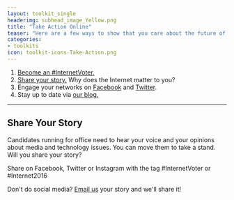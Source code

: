 ```yaml
---
layout: toolkit_single
headerimg: subhead_image_Yellow.png
title: "Take Action Online"
teaser: "Here are a few ways to show that you care about the future of the Internet."
categories:
- toolkits
icon: toolkit-icons-Take-Action.png
---
```

1. <a href="http://internet2016.net/#pledge">Become an #InternetVoter.</a>
1. <a href="#story">Share your story.</a> Why does the Internet matter to you?
1. Engage your networks on [Facebook](https://www.facebook.com/sharer/sharer.php?u=http%3A//internet2016.net/) and [Twitter](https://twitter.com/home?status=Calling%20all%20hashtaggers,%20retweeters,%20uploaders,%20organizers%20%26%20voters!%20Take%20the%20pledge%3A%20Become%20an%20%23InternetVoter%3A%20http%3A//internet2016.net/).
1. Stay up to date via [our blog.](http://www.internet2016.net/blog)

***

## <a name="story"></a>Share Your Story
Candidates running for office need to hear your voice and your opinions about media and technology issues. You can move them to take a stand. Will you share your story?

Share on Facebook, Twitter or Instagram with the tag #InternetVoter or #Internet2016

Don't do social media? <a href="mailto:info@freepress.net?subject=Share your story submission">Email us</a> your story and we'll share it!

<script src="//assets.juicer.io/embed.js" type="text/javascript"></script>
<link href="//assets.juicer.io/embed.css" media="all" rel="stylesheet" type="text/css" />
<ul class="juicer-feed" data-feed-id="internet-2016"></ul>
